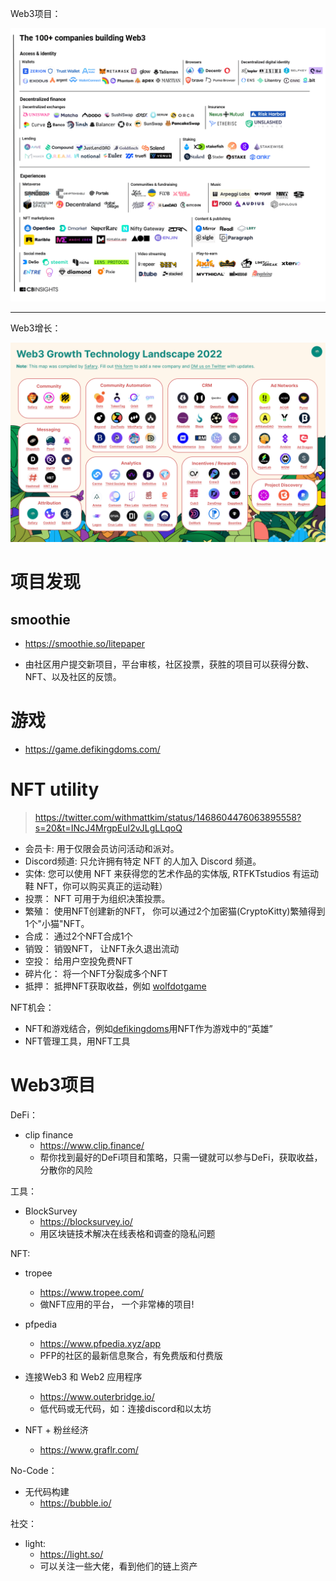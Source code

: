 

Web3项目：

![](./imgs/web3_projects.png)

---

Web3增长：

![](./imgs/web3_growth.jpeg)




# 项目发现
## smoothie

- https://smoothie.so/litepaper

- 由社区用户提交新项目，平台审核，社区投票，获胜的项目可以获得分数、NFT、以及社区的反馈。




# 游戏

- https://game.defikingdoms.com/



# NFT utility

> https://twitter.com/withmattkim/status/1468604476063895558?s=20&t=INcJ4MrgpEuI2vJLgLLqoQ

- 会员卡: 用于仅限会员访问活动和派对。
- Discord频道: 只允许拥有特定 NFT 的人加入 Discord 频道。
- 实体: 您可以使用 NFT 来获得您的艺术作品的实体版, RTFKTstudios 有运动鞋 NFT，你可以购买真正的运动鞋）
- 投票： NFT 可用于为组织决策投票。
- 繁殖： 使用NFT创建新的NFT， 你可以通过2个加密猫(CryptoKitty)繁殖得到1个"小猫"NFT。
- 合成： 通过2个NFT合成1个
- 销毁： 销毁NFT， 让NFT永久退出流动
- 空投： 给用户空投免费NFT
- 碎片化： 将一个NFT分裂成多个NFT
- 抵押： 抵押NFT获取收益，例如 [wolfdotgame](https://wolf.game/)


NFT机会：

- NFT和游戏结合，例如[defikingdoms](https://defikingdoms.com/)用NFT作为游戏中的“英雄”
- NFT管理工具，用NFT工具


# Web3项目


DeFi：
  - clip finance
    - https://www.clip.finance/
    - 帮你找到最好的DeFi项目和策略，只需一键就可以参与DeFi，获取收益，分散你的风险


工具：

  - BlockSurvey
    - https://blocksurvey.io/
    - 用区块链技术解决在线表格和调查的隐私问题

NFT:

- tropee
  - https://www.tropee.com/
  - 做NFT应用的平台， 一个非常棒的项目!

- pfpedia
  - https://www.pfpedia.xyz/app
  - PFP的社区的最新信息聚合，有免费版和付费版

- 连接Web3 和 Web2 应用程序
  - https://www.outerbridge.io/
  - 低代码或无代码，如：连接discord和以太坊


- NFT + 粉丝经济
  - https://www.graflr.com/



No-Code：

- 无代码构建
  - https://bubble.io/


社交：

- light:
  - https://light.so/
  - 可以关注一些大佬，看到他们的链上资产
